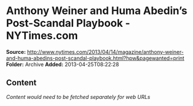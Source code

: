 # Anthony Weiner and Huma Abedin’s Post-Scandal Playbook - NYTimes.com

**Source:** http://www.nytimes.com/2013/04/14/magazine/anthony-weiner-and-huma-abedins-post-scandal-playbook.html?hpw&pagewanted=print
**Folder:** Archive
**Added:** 2013-04-25T08:22:28




## Content
*Content would need to be fetched separately for web URLs*
